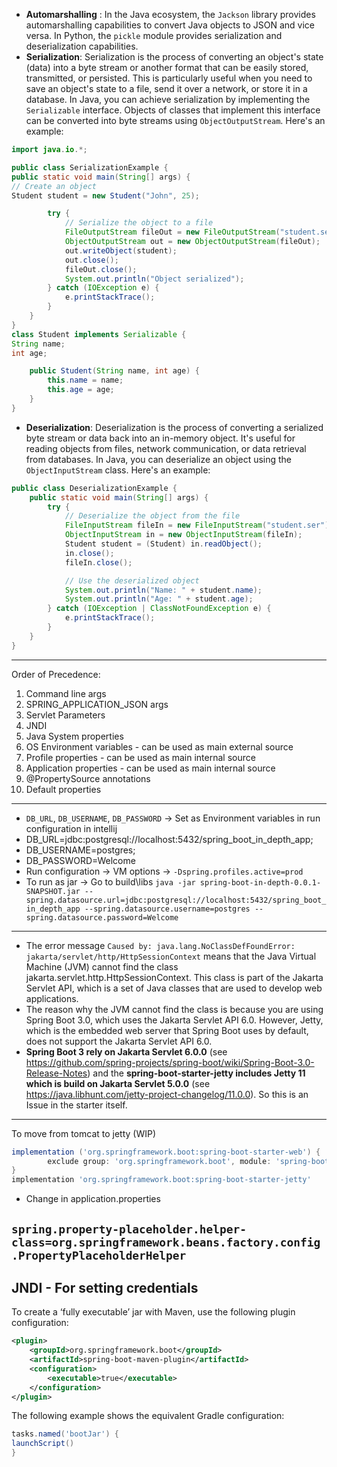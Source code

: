 - **Automarshalling** : In the Java ecosystem, the `Jackson` library provides automarshalling capabilities to convert Java objects to JSON and vice versa. In Python, the `pickle` module provides serialization and deserialization capabilities.
- **Serialization**: Serialization is the process of converting an object's state (data) into a byte stream or another format that can be easily stored, transmitted, or persisted. This is particularly useful when you need to save an object's state to a file, send it over a network, or store it in a database. 
In Java, you can achieve serialization by implementing the `Serializable` interface. Objects of classes that implement this interface can be converted into byte streams using `ObjectOutputStream`. Here's an example:

```java 
import java.io.*;

public class SerializationExample {
public static void main(String[] args) {
// Create an object
Student student = new Student("John", 25);

        try {
            // Serialize the object to a file
            FileOutputStream fileOut = new FileOutputStream("student.ser");
            ObjectOutputStream out = new ObjectOutputStream(fileOut);
            out.writeObject(student);
            out.close();
            fileOut.close();
            System.out.println("Object serialized");
        } catch (IOException e) {
            e.printStackTrace();
        }
    }
}
class Student implements Serializable {
String name;
int age;

    public Student(String name, int age) {
        this.name = name;
        this.age = age;
    }
}
```
- **Deserialization**: Deserialization is the process of converting a serialized byte stream or data back into an in-memory object. It's useful for reading objects from files, network communication, or data retrieval from databases.
In Java, you can deserialize an object using the `ObjectInputStream` class. Here's an example:
```java
public class DeserializationExample {
    public static void main(String[] args) {
        try {
            // Deserialize the object from the file
            FileInputStream fileIn = new FileInputStream("student.ser");
            ObjectInputStream in = new ObjectInputStream(fileIn);
            Student student = (Student) in.readObject();
            in.close();
            fileIn.close();

            // Use the deserialized object
            System.out.println("Name: " + student.name);
            System.out.println("Age: " + student.age);
        } catch (IOException | ClassNotFoundException e) {
            e.printStackTrace();
        }
    }
}
```
----------------------------------------
Order of Precedence:
1. Command line args
2. SPRING_APPLICATION_JSON args
3. Servlet Parameters
4. JNDI
5. Java System properties
6. OS Environment variables - can be used as main external source
7. Profile properties - can be used as main internal source
8. Application properties - can be used as main internal source
9. @PropertySource annotations
10. Default properties
----------------------------------------
- `DB_URL`, `DB_USERNAME`, `DB_PASSWORD` -> Set as Environment variables in run configuration in intellij
- DB_URL=jdbc:postgresql://localhost:5432/spring_boot_in_depth_app;
- DB_USERNAME=postgres;
- DB_PASSWORD=Welcome
- Run configuration -> VM options -> `-Dspring.profiles.active=prod`
- To run as jar -> Go to build\libs `java -jar spring-boot-in-depth-0.0.1-SNAPSHOT.jar --spring.datasource.url=jdbc:postgresql://localhost:5432/spring_boot_in_depth_app --spring.datasource.username=postgres --spring.datasource.password=Welcome`
----------------------------------------
- The error message `Caused by: java.lang.NoClassDefFoundError: jakarta/servlet/http/HttpSessionContext` means that the Java Virtual Machine (JVM) cannot find the class jakarta.servlet.http.HttpSessionContext. This class is part of the Jakarta Servlet API, which is a set of Java classes that are used to develop web applications.
- The reason why the JVM cannot find the class is because you are using Spring Boot 3.0, which uses the Jakarta Servlet API 6.0. However, Jetty, which is the embedded web server that Spring Boot uses by default, does not support the Jakarta Servlet API 6.0.
- **Spring Boot 3 rely on Jakarta Servlet 6.0.0** (see https://github.com/spring-projects/spring-boot/wiki/Spring-Boot-3.0-Release-Notes) and the **spring-boot-starter-jetty includes Jetty 11 which is build on Jakarta Servlet 5.0.0** (see https://java.libhunt.com/jetty-project-changelog/11.0.0). So this is an Issue in the starter itself.
----------------------------------------
To move from tomcat to jetty (WIP)
```groovy
implementation ('org.springframework.boot:spring-boot-starter-web') {
		exclude group: 'org.springframework.boot', module: 'spring-boot-starter-tomcat'
}
implementation 'org.springframework.boot:spring-boot-starter-jetty'
```
- Change in application.properties

`spring.property-placeholder.helper-class=org.springframework.beans.factory.config.PropertyPlaceholderHelper`
----------------------------------------
JNDI - For setting credentials
----------------------------------------
To create a ‘fully executable’ jar with Maven, use the following plugin configuration:
```xml
<plugin>
    <groupId>org.springframework.boot</groupId>
    <artifactId>spring-boot-maven-plugin</artifactId>
    <configuration>
        <executable>true</executable>
    </configuration>
</plugin>
```
The following example shows the equivalent Gradle configuration:
```groovy
tasks.named('bootJar') {
launchScript()
}
```
